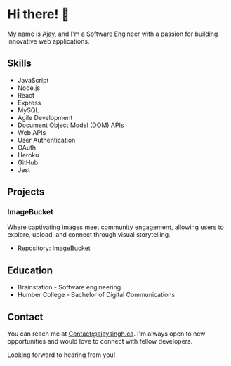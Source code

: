 # Hi there! 👋

My name is Ajay, and I'm a Software Engineer with a passion for building innovative web applications. 

## Skills

- JavaScript
- Node.js
- React
- Express
- MySQL
- Agile Development
- Document Object Model (DOM) APIs
- Web APIs
- User Authentication
- OAuth
- Heroku
- GitHub
- Jest

## Projects

### ImageBucket

Where captivating images meet community engagement, allowing users to explore, upload, and connect through visual storytelling.

- Repository: [ImageBucket](https://github.com/KappaTrooper/Imagebucket-frontend)






## Education

- Brainstation - Software engineering
- Humber College - Bachelor of Digital Communications

## Contact

You can reach me at Contact@ajaysingh.ca. I'm always open to new opportunities and would love to connect with fellow developers.

Looking forward to hearing from you!

